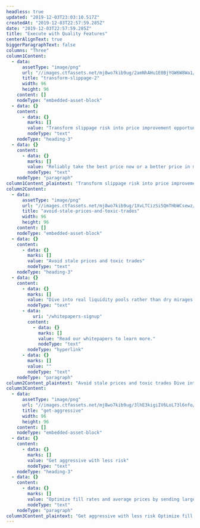 ```yaml
---
headless: true
updated: "2019-12-03T23:03:10.517Z"
createdAt: "2019-12-03T22:57:59.285Z"
date: "2019-12-03T22:57:59.285Z"
title: "Execute with Quality Features"
centerAlignText: true
biggerParagraphText: false
columns: "Three"
column1Content:
  - data:
      assetType: "image/png"
      url: "//images.ctfassets.net/mj8wo7kib9ug/2amNhAHu1E0BjYGW6W8Wa1/3552f2dca617aa80836c073b3c86b184/transform-slippage-2.png"
      title: "transform-slippage-2"
      width: 96
      height: 96
    content: []
    nodeType: "embedded-asset-block"
  - data: {}
    content:
      - data: {}
        marks: []
        value: "Transform slippage risk into price improvement opportunity"
        nodeType: "text"
    nodeType: "heading-3"
  - data: {}
    content:
      - data: {}
        marks: []
        value: "Reliably take the best price now or a better price in microseconds. Signum’s Quote Fuse signal provides accurate predictions of when the next quote price movement will occur with every market data tick. When combined with our Quote Vector signal, you trade with a complete prediction of quote price dynamics."
        nodeType: "text"
    nodeType: "paragraph"
column1Content_plaintext: "Transform slippage risk into price improvement opportunity Reliably take the best price now or a better price in microseconds. Signum’s Quote Fuse signal provides accurate predictions of when the next quote price movement will occur with every market data tick. When combined with our Quote Vector signal, you trade with a complete prediction of quote price dynamics."
column2Content:
  - data:
      assetType: "image/png"
      url: "//images.ctfassets.net/mj8wo7kib9ug/1XvLTCizSi5QmTHbWCsewz/1abe8d9b38c9ae55d0c6c7d306e8f85b/avoid-stale-prices-and-toxic-trades.png"
      title: "avoid-stale-prices-and-toxic-trades"
      width: 96
      height: 96
    content: []
    nodeType: "embedded-asset-block"
  - data: {}
    content:
      - data: {}
        marks: []
        value: "Avoid stale prices and toxic trades"
        nodeType: "text"
    nodeType: "heading-3"
  - data: {}
    content:
      - data: {}
        marks: []
        value: "Dive into real liquidity pools rather than dry mirages or shark-infested waters. Signum’s accurate predictions of imminent quote price changes can be used to identify stale quotes on remote markets. Our research also shows that combining these predictions with venue identifiers helps identify toxic trading conditions such as artificial spread compression. "
        nodeType: "text"
      - data:
          uri: "/whitepapers-signup"
        content:
          - data: {}
            marks: []
            value: "Read our whitepapers to learn more."
            nodeType: "text"
        nodeType: "hyperlink"
      - data: {}
        marks: []
        value: ""
        nodeType: "text"
    nodeType: "paragraph"
column2Content_plaintext: "Avoid stale prices and toxic trades Dive into real liquidity pools rather than dry mirages or shark-infested waters. Signum’s accurate predictions of imminent quote price changes can be used to identify stale quotes on remote markets. Our research also shows that combining these predictions with venue identifiers helps identify toxic trading conditions such as artificial spread compression. Read our whitepapers to learn more."
column3Content:
  - data:
      assetType: "image/png"
      url: "//images.ctfassets.net/mj8wo7kib9ug/3lhE3kigiIV6LoL73l6nfo/f08b06a4c7997f532cc7b58599c744ff/get-aggressive.png"
      title: "get-aggressive"
      width: 96
      height: 96
    content: []
    nodeType: "embedded-asset-block"
  - data: {}
    content:
      - data: {}
        marks: []
        value: "Get aggressive with less risk"
        nodeType: "text"
    nodeType: "heading-3"
  - data: {}
    content:
      - data: {}
        marks: []
        value: "Optimize fill rates and average prices by sending larger orders to venues with hidden liquidity. Signum’s Liquidity Lamp signal reliably identifies and tracks hidden orders at specific price points. Signium’s Searchlight signal accurately estimates the size of hidden orders that are identified by Liquidity Lamp. It’s like X-ray vision for your execution algo. Execute larger orders faster with less risk."
        nodeType: "text"
    nodeType: "paragraph"
column3Content_plaintext: "Get aggressive with less risk Optimize fill rates and average prices by sending larger orders to venues with hidden liquidity. Signum’s Liquidity Lamp signal reliably identifies and tracks hidden orders at specific price points. Signium’s Searchlight signal accurately estimates the size of hidden orders that are identified by Liquidity Lamp. It’s like X-ray vision for your execution algo. Execute larger orders faster with less risk."
---
```

